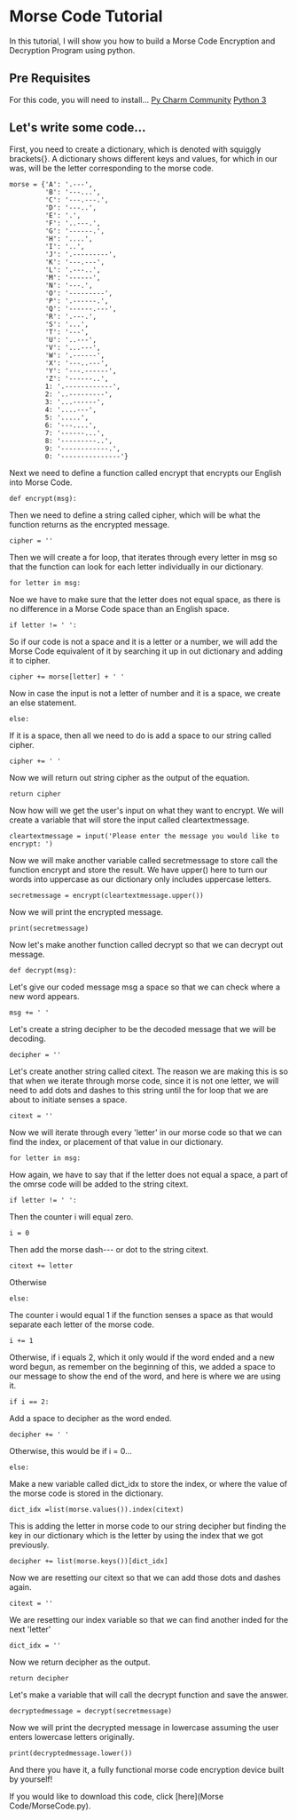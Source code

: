 # Morse Code Tutorial

In this tutorial, I will show you how to build a Morse Code Encryption and Decryption Program using python.

## Pre Requisites
For this code, you will need to install...
[Py Charm Community](https://www.jetbrains.com/pycharm/download/#section=mac)
[Python 3](https://www.python.org/downloads/)

## Let's write some code...

First, you need to create a dictionary, which is denoted with squiggly brackets{}. A dictionary shows different keys and values, for which in our was, will be the letter corresponding to the morse code.

```
morse = {'A': '.---',
         'B': '---...',
         'C': '---.---.',
         'D': '---..',
         'E': '.',
         'F': '..---.',
         'G': '------.',
         'H': '....',
         'I': '..',
         'J': '.---------',
         'K': '---.---',
         'L': '.---..',
         'M': '------',
         'N': '---.',
         'O': '---------',
         'P': '.------.',
         'Q': '------.---',
         'R': '.---.',
         'S': '...',
         'T': '---',
         'U': '..---',
         'V': '...---',
         'W': '.------',
         'X': '---..---',
         'Y': '---.------',
         'Z': '------..',
         1: '.------------',
         2: '..---------',
         3: '...------',
         4: '....---',
         5: '.....',
         6: '---....',
         7: '------...',
         8: '---------..',
         9: '------------.',
         0: '---------------'}
```

Next we need to define a function called encrypt that encrypts our English into Morse Code.
```
def encrypt(msg):
```

Then we need to define a string called cipher, which will be what the function returns as the encrypted message.
```
cipher = ''
```

Then we will create a for loop, that iterates through every letter in msg so that the function can look for each letter individually in our dictionary.
```
for letter in msg:
```

Noe we have to make sure that the letter does not equal space, as there is no difference in a Morse Code space than an English space.
```
if letter != ' ':
```

So if our code is not a space and it is a letter or a number, we will add the Morse Code equivalent of it by searching it up in out dictionary and adding it to cipher.  
```
cipher += morse[letter] + ' '
```

Now in case the input is not a letter of number and it is a space, we create an else statement.
```
else:
```

If it is a space, then all we need to do is add a space to our string called cipher.
```
cipher += ' '
```

Now we will return out string cipher as the output of the equation.        
```
return cipher
```

Now how will we get the user's input on what they want to encrypt. We will create a variable that will store the input called cleartextmessage.
```
cleartextmessage = input('Please enter the message you would like to encrypt: ')
```

Now we will make another variable called secretmessage to store call the function encrypt and store the result. We have upper() here to turn our words into uppercase as our dictionary only includes uppercase letters.
```
secretmessage = encrypt(cleartextmessage.upper())
```

Now we will print the encrypted message.
```
print(secretmessage)
```

Now let's make another function called decrypt so that we can decrypt out message.
```
def decrypt(msg):
```

Let's give our coded message msg a space so that we can check where a new word appears.
```
msg += ' '
```

Let's create a string decipher to be the decoded message that we will be decoding.
```
decipher = ''
```

Let's create another string called citext. The reason we are making this is so that when we iterate through morse code, since it is not one letter, we will need to add dots and dashes to this string until the for loop that we are about to initiate senses a space.

```
citext = ''
```

Now we will iterate through every 'letter' in our morse code so that we can find the index, or placement of that value in our dictionary.
```
for letter in msg:
```

How again, we have to say that if the letter does not equal a space, a part of the omrse code will be added to the string citext.
```
if letter != ' ':
```

Then the counter i will equal zero.
```
i = 0
```

Then add the morse dash--- or dot to the string citext.
```
citext += letter
```

Otherwise
```
else:
```

The counter i would equal 1 if the function senses a space as that would separate each letter of the morse code.
```
i += 1
```

Otherwise, if i equals 2, which it only would if the word ended and a new word begun, as remember on the beginning of this, we added a space to our message to show the end of the word, and here is where we are using it.
```
if i == 2:
```

Add a space to decipher as the word ended.
```
decipher += ' '
```

Otherwise, this would be if i = 0...
```
else:
```

Make a new variable called dict_idx to store the index, or where the value of the morse code is stored in the dictionary.
```
dict_idx =list(morse.values()).index(citext)
```

This is adding the letter in morse code to our string decipher but finding the key in our dictionary which is the letter by using the index that we got previously.
```
decipher += list(morse.keys())[dict_idx]
```

Now we are resetting our citext so that we can add those dots and dashes again.
```
citext = ''
```

We are resetting our index variable so that we can find another inded for the next 'letter'
```
dict_idx = ''
```

Now we return decipher as the output.
```    
return decipher
```

Let's make a variable that will call the decrypt function and save the answer.
```
decryptedmessage = decrypt(secretmessage)
```

Now we will print the decrypted message in lowercase assuming the user enters lowercase letters originally.
```
print(decryptedmessage.lower())
```

And there you have it, a fully functional morse code encryption device built by yourself!

If you would like to download this code, click [here](Morse Code/MorseCode.py).
